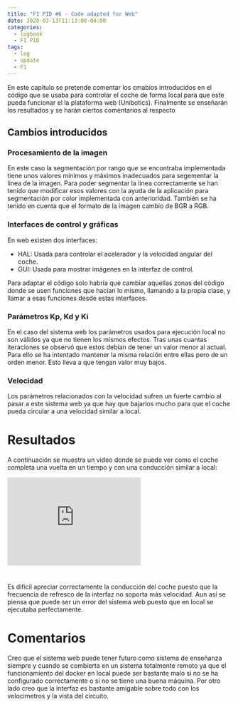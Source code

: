```yaml
---
title: "F1 PID #6 - Code adapted for Web"
date: 2020-03-13T11:13:00-04:00
categories:
  - logbook
  - F1 PID
tags:
  - log
  - update
  - F1
---
```


En este capítulo se pretende comentar los cmabios introducidos en el código que se usaba para controlar el coche de forma local para que este pueda funcionar el la plataforma web (Unibotics). Finalmente se enseñarán los resultados y se harán ciertos comentarios al respecto

## Cambios introducidos

### Procesamiento de la imagen

En este caso la segmentación por rango que se encontraba implementada tiene unos valores mínimos y máximos inadecuados para segementar la linea de la imagen. Para poder segmentar la linea correctamente se han tenido que modificar esos valores con la ayuda de la aplicación para segmentación por color implementada con anterioridad. También se ha tenido en cuenta que el formato de la imagen cambio de BGR a RGB.

### Interfaces de control y gráficas

En web existen dos interfaces:
- HAL: Usada para controlar el acelerador y la velocidad angular del coche.
- GUI: Usada para mostrar imágenes en la interfaz de control.

Para adaptar el código solo habría que cambiar aquellas zonas del código donde se usen funciones que hacían lo mismo, llamando a la propia clase, y llamar a esas funciones desde estas interfaces.

### Parámetros Kp, Kd y Ki

En el caso del sistema web los parámetros usados para ejecución local no son válidos ya que no tienen los mismos efectos. Tras unas cuantas iteraciones se observó que estos debían de tener un valor menor al actual. Para ello se ha intentado mantener la misma relación entre ellas pero de un orden menor. Esto lleva a que tengan valor muy bajos.

### Velocidad

Los parámetros relacionados con la velocidad sufren un fuerte cambio al pasar a este sistema web ya que hay que bajarlos mucho para que el coche pueda circular a una velocidad similar a local.

# Resultados

A continuación se muestra un video donde se puede ver como el coche completa una vuelta en un tiempo y con una conducción similar a local:

<iframe src="https://www.youtube.com/embed/poTXYaiKvdk?&autoplay=1" 
        height="197.5" frameborder="0" allowfullscreen style="display: flex; padding-bottom: 25px"></iframe>

Es dificil apreciar correctamente la conducción del coche puesto que la frecuencia de refresco de la interfaz no soporta más velocidad. Aun así se piensa que puede ser un error del sistema web puesto que en local se ejecutaba perfectamente.

# Comentarios

Creo que el sistema web puede tener futuro como sistema de enseñanza siempre y cuando se combierta en un sistema totalmente remoto ya que el funcionamiento del docker en local puede ser bastante malo si no se ha configurado correctamente o si no se tiene una buena máquina. Por otro lado creo que la interfaz es bastante amigable sobre todo con los velocimetros y la vista del circuito.
